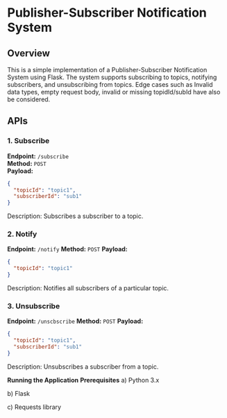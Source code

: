 # Publisher-Subscriber Notification System

## Overview
This is a simple implementation of a Publisher-Subscriber Notification System using Flask. The system supports subscribing to topics, notifying subscribers, and unsubscribing from topics.
Edge cases such as Invalid data types, empty request body, invalid or missing topidId/subId have also be considered. 

## APIs

### 1. Subscribe
**Endpoint:** `/subscribe`  
**Method:** `POST`  
**Payload:**
```json
{
  "topicId": "topic1",
  "subscriberId": "sub1"
}
```
Description: Subscribes a subscriber to a topic.


### 2. Notify
**Endpoint:** `/notify`
**Method:** `POST`
**Payload:**
```json
{
  "topicId": "topic1"
}
```
Description: Notifies all subscribers of a particular topic.


### 3. Unsubscribe
**Endpoint:** `/unscbscribe`
**Method:** `POST`
**Payload:**
```json
{
  "topicId": "topic1",
  "subscriberId": "sub1"
}
```
Description: Unsubscribes a subscriber from a topic.


**Running the Application**
**Prerequisites**
a) Python 3.x

b) Flask

c) Requests library
